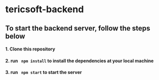 # tericsoft-backend
## To start the backend server, follow the steps below
#### 1. Clone this repository
#### 2. run ``` npm install``` to install the dependencies at your local machine
#### 3. run ``` npm start``` to start the server
